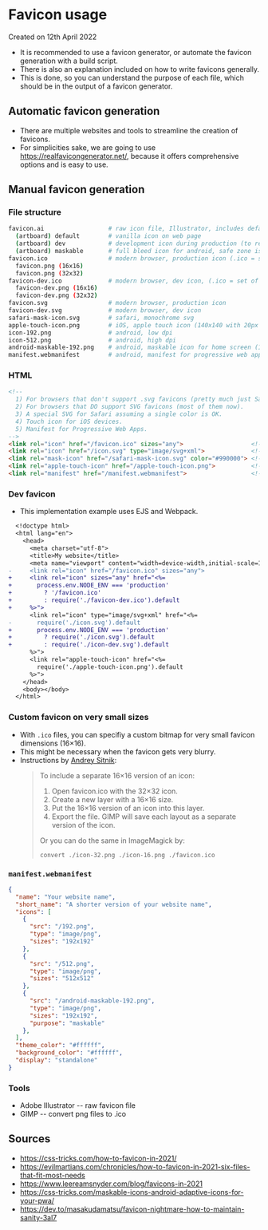 # Favicon usage
Created on 12th April 2022

* It is recommended to use a favicon generator, or automate the favicon generation with a build script.
* There is also an explanation included on how to write favicons generally.
* This is done, so you can understand the purpose of each file, which should be in the output of a favicon generator.


## Automatic favicon generation

* There are multiple websites and tools to streamline the creation of favicons.
* For simplicities sake, we are going to use https://realfavicongenerator.net/, because it offers comprehensive options and is easy to use.


## Manual favicon generation

### File structure
```bash
favicon.ai                  # raw icon file, Illustrator, includes default, dev and maskable
  (artboard) default        # vanilla icon on web page
  (artboard) dev            # development icon during production (to recognize dev build)
  (artboard) maskable       # full bleed icon for android, safe zone is a circle with 80% width
favicon.ico                 # modern browser, production icon (.ico = set of bitmaps essentially)
  favicon.png (16x16)
  favicon.png (32x32)
favicon-dev.ico             # modern browser, dev icon, (.ico = set of bitmaps essentially)
  favicon-dev.png (16x16)
  favicon-dev.png (32x32)
favicon.svg                 # modern browser, production icon
favicon-dev.svg             # modern browser, dev icon
safari-mask-icon.svg        # safari, monochrome svg
apple-touch-icon.png        # iOS, apple touch icon (140x140 with 20px padding, so 180x180)
icon-192.png                # android, low dpi
icon-512.png                # android, high dpi
android-maskable-192.png    # android, maskable icon for home screen (192x192)
manifest.webmanifest        # android, manifest for progressive web apps
```


### HTML

```html
<!-- 
  1) For browsers that don't support .svg favicons (pretty much just Safari right now).
  2) For browsers that DO support SVG favicons (most of them now).
  3) A special SVG for Safari assuming a single color is OK.
  4) Touch icon for iOS devices.
  5) Manifest for Progressive Web Apps.
-->
<link rel="icon" href="/favicon.ico" sizes="any">                   <!-- (1) -->
<link rel="icon" href="/icon.svg" type="image/svg+xml">             <!-- (2) -->
<link rel="mask-icon" href="/safari-mask-icon.svg" color="#990000"> <!-- (3) -->
<link rel="apple-touch-icon" href="/apple-touch-icon.png">          <!-- (4) -->
<link rel="manifest" href="/manifest.webmanifest">                  <!-- (5) -->
```


### Dev favicon 

* This implementation example uses EJS and Webpack.

```diff
  <!doctype html>
  <html lang="en">
    <head>
      <meta charset="utf-8">
      <title>My website</title>
      <meta name="viewport" content="width=device-width,initial-scale=1">
-     <link rel="icon" href="/favicon.ico" sizes="any">
+     <link rel="icon" sizes="any" href="<%=
+       process.env.NODE_ENV === 'production'
+         ? '/favicon.ico'
+         : require('./favicon-dev.ico').default
+     %>">
      <link rel="icon" type="image/svg+xml" href="<%=
-       require('./icon.svg').default
+       process.env.NODE_ENV === 'production'
+         ? require('./icon.svg').default
+         : require('./icon-dev.svg').default
      %>">
      <link rel="apple-touch-icon" href="<%=
        require('./apple-touch-icon.png').default
      %>">
    </head>
    <body></body>
  </html>
```


### Custom favicon on very small sizes

* With `.ico` files, you can specifiy a custom bitmap for very small favicon dimensions (16×16).
* This might be necessary when the favicon gets very blurry.
* Instructions by [Andrey Sitnik](https://evilmartians.com/chronicles/how-to-favicon-in-2021-six-files-that-fit-most-needs):
  > To include a separate 16×16 version of an icon:
  > 
  > 1. Open favicon.ico with the 32×32 icon.
  > 2. Create a new layer with a 16×16 size.
  > 3. Put the 16×16 version of an icon into this layer.
  > 4. Export the file. GIMP will save each layout as a separate version of the icon.
  > 
  > Or you can do the same in ImageMagick by:
  > 
  > `convert ./icon-32.png ./icon-16.png ./favicon.ico`



### `manifest.webmanifest`

```json
{
  "name": "Your website name",
  "short_name": "A shorter version of your website name",
  "icons": [
    { 
      "src": "/192.png", 
      "type": "image/png", 
      "sizes": "192x192" 
    },
    { 
      "src": "/512.png", 
      "type": "image/png", 
      "sizes": "512x512" 
    },
    { 
      "src": "/android-maskable-192.png", 
      "type": "image/png", 
      "sizes": "192x192", 
      "purpose": "maskable" 
    },
  ],
  "theme_color": "#ffffff",
  "background_color": "#ffffff",
  "display": "standalone"
}
```


### Tools

* Adobe Illustrator   -- raw favicon file
* GIMP                -- convert png files to .ico


## Sources

* https://css-tricks.com/how-to-favicon-in-2021/
* https://evilmartians.com/chronicles/how-to-favicon-in-2021-six-files-that-fit-most-needs
* https://www.leereamsnyder.com/blog/favicons-in-2021
* https://css-tricks.com/maskable-icons-android-adaptive-icons-for-your-pwa/
* https://dev.to/masakudamatsu/favicon-nightmare-how-to-maintain-sanity-3al7
